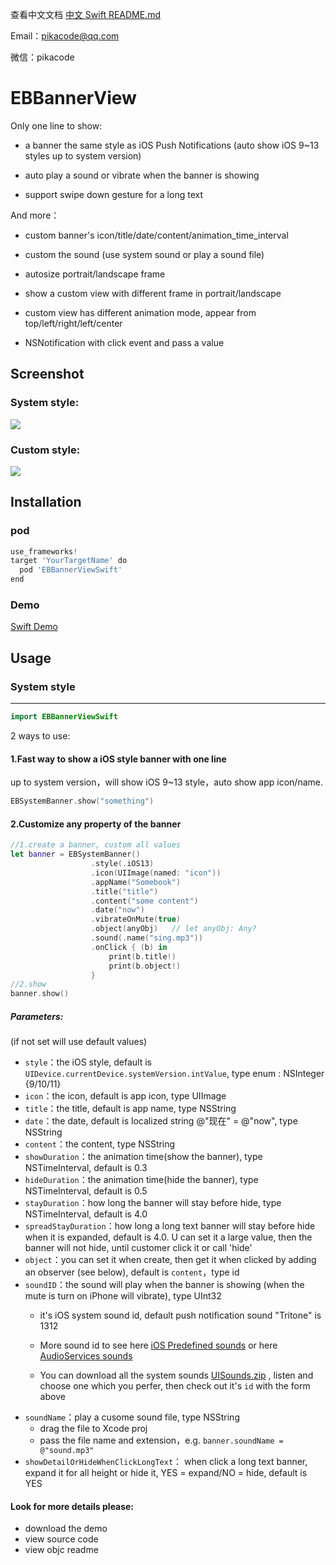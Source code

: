 查看中文文档 [中文 Swift README.md](README_CHS_Swift.md)

Email：pikacode@qq.com

微信：pikacode


# EBBannerView

Only one line to show:

- a banner the same style as iOS Push Notifications (auto show iOS 9~13 styles up to system version)
- auto play a sound or vibrate when the banner is showing


- support swipe down gesture for a long text

And more：

- custom banner's icon/title/date/content/animation_time_interval
- custom the sound (use system sound or play a sound file)


- autosize portrait/landscape frame
- show a custom view with different frame in portrait/landscape
- custom view has different animation mode, appear from top/left/right/left/center


- NSNotification with click event and pass a value




## Screenshot

### System style:

  ![](screenshot/3.gif)



### Custom style:

  ![](screenshot/4.gif)



## Installation

### pod

```python
use_frameworks!
target 'YourTargetName' do
  pod 'EBBannerViewSwift'
end
```



### Demo

[Swift Demo](SwiftDemo)



## Usage


### System style

---

```swift
import EBBannerViewSwift
```

2 ways to use:

#### 1.Fast way to show a iOS style banner with one line

up to system version，will show iOS 9~13 style，auto show app icon/name.

```swift
EBSystemBanner.show("something")
```




#### 2.Customize any property of the banner

```swift
//1.create a banner, custom all values
let banner = EBSystemBanner()
                  .style(.iOS13)
                  .icon(UIImage(named: "icon"))
                  .appName("Somebook")
                  .title("title")
                  .content("some content")
                  .date("now")
                  .vibrateOnMute(true)
                  .object(anyObj)	// let anyObj: Any?
                  .sound(.name("sing.mp3"))
                  .onClick { (b) in
                      print(b.title!)
                      print(b.object!)
                  }
//2.show
banner.show()
```



##### Parameters: 

(if not set will use default values)

- `style`：the iOS style, default is `UIDevice.currentDevice.systemVersion.intValue`, type enum : NSInteger {9/10/11}
- `icon`：the icon, default is app icon, type UIImage
- `title`：the title, default is app name, type NSString
- `date`：the date, default is localized string @"现在" =  @"now", type NSString
- `content`：the content, type NSString
- `showDuration`：the animation time(show the banner), type NSTimeInterval, default is 0.3
- `hideDuration`：the animation time(hide the banner), type NSTimeInterval, default is 0.5
- `stayDuration`：how long the banner will stay before hide, type NSTimeInterval, default is 4.0
- `spreadStayDuration`：how long a long text banner will stay before hide when it is expanded, default is 4.0. U can set it a large value, then the banner will not hide, until customer click it or call 'hide'
- `object`：you can set it when create, then get it when clicked by adding an observer (see below), default is `content`，type id
- `soundID`：the sound will play when the banner is showing (when the mute is turn on iPhone will vibrate), type UInt32
  - it's iOS system sound id, default push notification sound "Tritone" is 1312
  - More sound id to see here [iOS Predefined sounds](http://iphonedevwiki.net/index.php/AudioServices#) or here [AudioServices sounds](http://www.cocoachina.com/bbs/read.php?tid=134344)

  - You can download all the system sounds [UISounds.zip](/UISounds.zip) , listen and choose one which you perfer, then check out it's `id` with the form above
- `soundName`：play a cusome sound file, type NSString
  - drag the file to Xcode proj
  - pass the file name and extension，e.g. `banner.soundName = @"sound.mp3"` 
- `showDetailOrHideWhenClickLongText`： when click a long text banner, expand it for all height or hide it, YES = expand/NO = hide, default is YES



#### Look for more details please:

- download the demo 
- view source code
- view objc readme